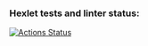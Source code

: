 ### Hexlet tests and linter status:
[![Actions Status](https://github.com/MihaShik/frontend-project-46/workflows/hexlet-check/badge.svg)](https://github.com/MihaShik/frontend-project-46/actions)